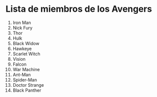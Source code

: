 # Lista de miembros de los Avengers

1. Iron Man
2. Nick Fury
3. Thor
4. Hulk
5. Black Widow
6. Hawkeye
7. Scarlet Witch
8. Vision
9. Falcon
10. War Machine
11. Ant-Man
12. Spider-Man
13. Doctor Strange
14. Black Panther
